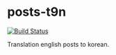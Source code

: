 # posts-t9n

[![Build Status](https://travis-ci.org/CLUG-kr/posts-t9n.svg?branch=master)](https://travis-ci.org/CLUG-kr/posts-t9n)

Translation english posts to korean.
